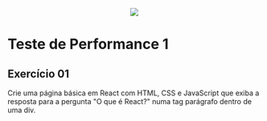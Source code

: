 <p align="center">
    <img src="https://www.infnet.edu.br/infnet/wp-content/themes/infnet.homepage//assets/img/LogoInfnetRodape.png"/>
</p>

# Teste de Performance 1

## Exercício 01

Crie uma página básica em React com HTML, CSS e JavaScript que exiba a resposta para a pergunta "O que é React?" numa tag parágrafo dentro de uma div.